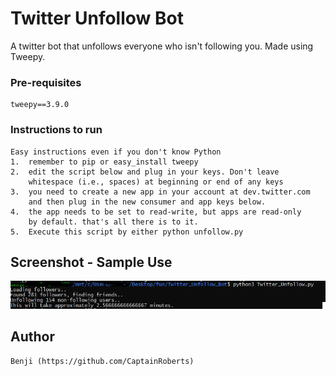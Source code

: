 # Twitter Unfollow Bot

A twitter bot that unfollows everyone who isn't following you. Made using Tweepy.

### Pre-requisites

	tweepy==3.9.0

### Instructions to run
	Easy instructions even if you don't know Python
	1.  remember to pip or easy_install tweepy
	2.  edit the script below and plug in your keys. Don't leave
	    whitespace (i.e., spaces) at beginning or end of any keys
	3.  you need to create a new app in your account at dev.twitter.com
	    and then plug in the new consumer and app keys below.
	4.  the app needs to be set to read-write, but apps are read-only
	    by default. that's all there is to it. 
	5.  Execute this script by either python unfollow.py

## Screenshot - Sample Use

![Screenshot](output.PNG)

## Author

	Benji (https://github.com/CaptainRoberts)

